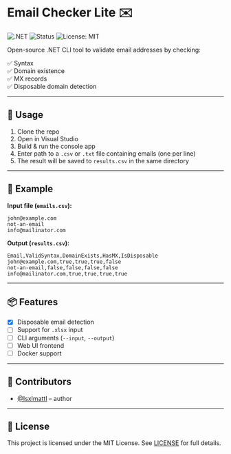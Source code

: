 # Email Checker Lite ✉️

![.NET](https://img.shields.io/badge/.NET-8.0-blueviolet)
![Status](https://img.shields.io/badge/build-passing-brightgreen)
![License: MIT](https://img.shields.io/badge/license-MIT-blue)

Open-source .NET CLI tool to validate email addresses by checking:

✅ Syntax  
✅ Domain existence  
✅ MX records  
✅ Disposable domain detection

---

## 🔧 Usage

1. Clone the repo  
2. Open in Visual Studio  
3. Build & run the console app  
4. Enter path to a `.csv` or `.txt` file containing emails (one per line)  
5. The result will be saved to `results.csv` in the same directory

---

## 🧪 Example

**Input file (`emails.csv`):**
```
john@example.com
not-an-email
info@mailinator.com
```

**Output (`results.csv`):**
```
Email,ValidSyntax,DomainExists,HasMX,IsDisposable
john@example.com,true,true,true,false
not-an-email,false,false,false,false
info@mailinator.com,true,true,true,true
```

---

## 📦 Features

- [x] Disposable email detection  
- [ ] Support for `.xlsx` input  
- [ ] CLI arguments (`--input`, `--output`)  
- [ ] Web UI frontend  
- [ ] Docker support  

---

## 👥 Contributors

- [@IsxImattI](https://github.com/IsxImattI) – author

---

## 📝 License

This project is licensed under the MIT License. See [LICENSE](LICENSE) for full details.
